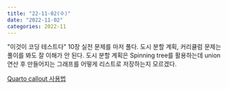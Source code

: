 ```yaml
---
title: "22-11-02(수)"
date: "2022-11-02"
categories: 2022-11
---
```


"이것이 코딩 테스트다" 10장 실전 문제를 마저 풀다. 도시 분할 계획, 커리큘럼 문제는 풀이를 봐도 잘 이해가 안 된다. 도시 분할 계획은 Spinning tree를 활용하는데 union 연산 후 만들어지는 그래프를 어떻게 리스트로 저장하는지 모르겠다.

[Quarto callout 사용법](https://quarto.org/docs/authoring/callouts.html)
